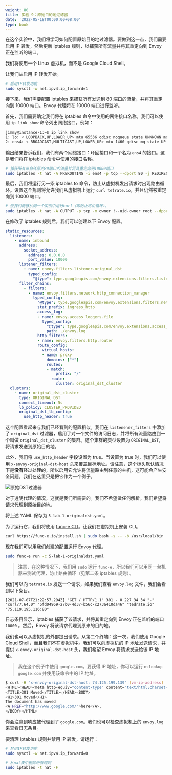 ```yaml
---
weight: 80
title: 实验 9：原始目的地过滤器
date: '2022-05-18T00:00:00+08:00'
type: book
---
```


在这个实验中，我们将学习如何配置原始目的地过滤器。要做到这一点，我们需要启用 IP 转发，然后更新 iptables 规则，以捕获所有流量并将其重定向到 Envoy 正在监听的端口。

我们将使用一个 Linux 虚拟机，而不是 Google Cloud Shell。

让我们从启用 IP 转发开始。

```sh
# 启用IP转发功能
sudo sysctl -w net.ipv4.ip_forward=1
```

接下来，我们需要配置 iptables 来捕获所有发送到 80 端口的流量，并将其重定向到 10000 端口。Envoy 代理将在 10000 端口进行监听。

首先，我们需要确定我们将在 iptables 命令中使用的网络接口名称。我们可以使用 `ip link show` 命令列出网络接口。例如：

```sh
jimmy@instance-1:~$ ip link show
1: lo: < LOOPBACK,UP,LOWER_UP> mtu 65536 qdisc noqueue state UNKNOWN mode DEFAULT group default qlen 1000 link/loopback 00:00:00:00:00:00 brd 00:00:00:00:00
2: ens4: < BROADCAST,MULTICAST,UP,LOWER_UP> mtu 1460 qdisc mq state UP mode DEFAULT group default qlen 1000 link/ether 42:01:0a:8a:00:2e brd ff:ff:ff:ff:ff:ff
```

输出结果告诉我们，我们有两个网络接口：环回接口和一个名为 `ens4` 的接口。这是我们将在 iptables 命令中使用的接口名称。

```sh
# 捕获所有来自外部的80端口的流量并将其重定向到10000端口
sudo iptables -t nat -A PREROUTING -i ens4 -p tcp --dport 80 -j REDIRECT --to port 10000
```

最后，我们将运行另一条 iptables to 命令，防止从虚拟机发出请求时出现路由循环。设置这个规则将允许我们从虚拟机上运行 `curl tetrate.io`，并且仍然被重定向到 10000 端口。

```sh
# 使我们能够从同一个实例中运行curl（即防止路由循环）。
sudo iptables -t nat -A OUTPUT -p tcp -m owner !--uid-owner root --dport 80 --j REDIRECT --to port 10000
```

在修改了 iptables 规则后，我们可以创建以下 Envoy 配置。

```yaml
static_resources:
  listeners:
    - name: inbound
      address:
        socket_address:
          address: 0.0.0.0
          port_value: 10000
      listener_filters:
        - name: envoy.filters.listener.original_dst
          typed_config:
            "@type": type.googleapis.com/envoy.extensions.filters.listener.original_dst.v3.OriginalDst
      filter_chains:
        - filters:
          - name: envoy.filters.network.http_connection_manager
            typed_config:
              "@type": type.googleapis.com/envoy.extensions.filters.network.http_connection_manager.v3.HttpConnectionManager
              stat_prefix: ingress_http
              access_log:
              - name: envoy.access_loggers.file
                typed_config:
                  "@type": type.googleapis.com/envoy.extensions.access_loggers.file.v3.FileAccessLog
                  path: ./envoy.log
              http_filters:
              - name: envoy.filters.http.router
              route_config:
                virtual_hosts:
                - name: proxy
                  domains: ["*"]
                  routes:
                  - match:
                      prefix: "/"
                    route:
                      cluster: original_dst_cluster
  clusters:
    - name: original_dst_cluster
      type: ORIGINAL_DST
      connect_timeout: 5s
      lb_policy: CLUSTER_PROVIDED
      original_dst_lb_config:
        use_http_header: true
```

这个配置看起来与我们已经看到的配置相似。我们在 `listenener_filters` 中添加了 `original_dst` 过滤器，启用了对一个文件的访问日志，并将所有流量路由到一个叫做 `original_dst_cluster` 的集群。这个集群的类型设置为 `ORIGINAL_DST`，将请求发送到原始目的地。

此外，我们将 `use_http_header` 字段设置为 true。当设置为 true 时，我们可以使用 `x-envoy-original-dst-host` 头来覆盖目标地址。请注意，这个标头默认情况下是**没有**经过处理的，所以启用它允许将流量路由到任意的主机，这可能会产生安全问题。我们在这里只是把它作为一个例子。

![原始DST过滤器](../../images/e6c9d24ely1gzx091sdqlj217z0r80to.jpg "原始DST过滤器")

对于透明代理的情况，这就是我们所需要的。我们不希望做任何解析。我们希望将请求代理到原始目的地。

将上述 YAML 保存为 `5-lab-1-originaldst.yaml`。

为了运行它，我们将使用 [func-e CLI](https://func-e.io/)。让我们在虚拟机上安装 CLI。

```sh
curl https://func-e.io/install.sh | sudo bash -s -- -b /usr/local/bin
```

现在我们可以用我们创建的配置运行 Envoy 代理。

```sh
sudo func-e run -c 5-lab-1-originaldst.yaml
```

> 注意，在这种情况下，我们用 `sudo` 运行 `func-e`，所以我们可以用同一台机器来测试代理，防止路由循环（见第二条 iptables 规则）。

我们可以向 `tetrate.io` 发送一个请求，如果我们查看 `envoy.log` 文件，我们会看到以下条目。

```
[2021-07-07T21:22:57.294Z] "GET / HTTP/1.1" 301 - 0 227 34 34 "-" "curl/7.64.0" "5fd04969-27b0-4d37-b56c-c273a410da46" "tedrate.io" "75.119.195.116:80"
```

日志条目显示，iptables 捕获了该请求，并将其重定向到 Envoy 正在监听的端口 `10000` 。然后，Envoy 将该请求代理到原来的目的地。

我们也可以从虚拟机的外部提出请求。从第二个终端：这一次，我们使用 Google Cloud Shell，而且我们不在虚拟机中。我们可以向虚拟机的 IP 地址发送请求，并提供 `x-envoy-original-dst-host` 头，我们希望 Envoy 将请求发送给该 IP 地址。

> 我在这个例子中使用 `google.com`。要获得 IP 地址，你可以运行 `nslookup google.com` 并使用该命令中的 IP 地址。

```sh
$ curl -H "x-envoy-original-dst-host: 74.125.199.139" [vm-ip-address]
<HTML><HEAD><meta http-equiv="content-type" content="text/html;charset=utf-8">
<TITLE>301 Moved</TITLE></HEAD><BODY>
<H1>301 Moved</H1>
The document has moved
<A HREF="http://www.google.com/">here</A>.
</BODY></HTML>
```

你会注意到响应被代理到了 `google.com`。我们也可以检查虚拟机上的 `envoy.log` 来查看日志条目。

要清理 iptables 规则并禁用 IP 转发，请运行：

```sh
# 禁用IP转发功能
sudo sysctl -w net.ipv4.ip_forward=0

# 从nat表中删除所有规则
sudo iptables -t nat -F
```
